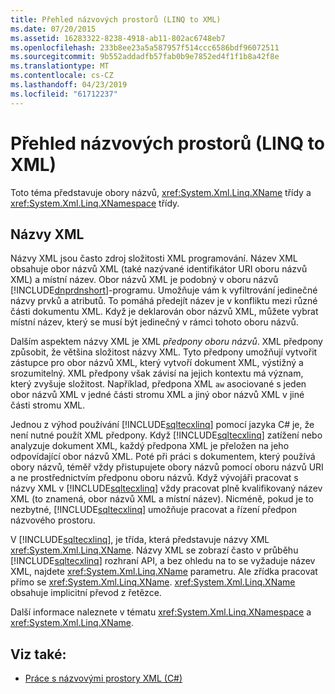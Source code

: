 ```yaml
---
title: Přehled názvových prostorů (LINQ to XML)
ms.date: 07/20/2015
ms.assetid: 16283322-8238-4918-ab11-802ac6748eb7
ms.openlocfilehash: 233b8ee23a5a587957f514ccc6586bdf96072511
ms.sourcegitcommit: 9b552addadfb57fab0b9e7852ed4f1f1b8a42f8e
ms.translationtype: MT
ms.contentlocale: cs-CZ
ms.lasthandoff: 04/23/2019
ms.locfileid: "61712237"
---
```

# <a name="namespaces-overview-linq-to-xml"></a>Přehled názvových prostorů (LINQ to XML)
Toto téma představuje obory názvů, <xref:System.Xml.Linq.XName> třídy a <xref:System.Xml.Linq.XNamespace> třídy.  
  
## <a name="xml-names"></a>Názvy XML  
 Názvy XML jsou často zdroj složitosti XML programování. Název XML obsahuje obor názvů XML (také nazývané identifikátor URI oboru názvů XML) a místní název. Obor názvů XML je podobný v oboru názvů [!INCLUDE[dnprdnshort](~/includes/dnprdnshort-md.md)]-programu. Umožňuje vám k vyfiltrování jedinečné názvy prvků a atributů. To pomáhá předejít název je v konfliktu mezi různé části dokumentu XML. Když je deklarován obor názvů XML, můžete vybrat místní název, který se musí být jedinečný v rámci tohoto oboru názvů.  
  
 Dalším aspektem názvy XML je XML *předpony oboru názvů*. XML předpony způsobit, že většina složitost názvy XML. Tyto předpony umožňují vytvořit zástupce pro obor názvů XML, který vytvoří dokument XML, výstižný a srozumitelný. XML předpony však závisí na jejich kontextu má význam, který zvyšuje složitost. Například, předpona XML `aw` asociované s jeden obor názvů XML v jedné části stromu XML a jiný obor názvů XML v jiné části stromu XML.  
  
 Jednou z výhod používání [!INCLUDE[sqltecxlinq](~/includes/sqltecxlinq-md.md)] pomocí jazyka C# je, že není nutné použít XML předpony. Když [!INCLUDE[sqltecxlinq](~/includes/sqltecxlinq-md.md)] zatížení nebo analyzuje dokument XML, každý předpona XML je přeložen na jeho odpovídající obor názvů XML. Poté při práci s dokumentem, který používá obory názvů, téměř vždy přistupujete obory názvů pomocí oboru názvů URI a ne prostřednictvím předponu oboru názvů. Když vývojáři pracovat s názvy XML v [!INCLUDE[sqltecxlinq](~/includes/sqltecxlinq-md.md)] vždy pracovat plně kvalifikovaný název XML (to znamená, obor názvů XML a místní název). Nicméně, pokud je to nezbytné, [!INCLUDE[sqltecxlinq](~/includes/sqltecxlinq-md.md)] umožňuje pracovat a řízení předpon názvového prostoru.  
  
 V [!INCLUDE[sqltecxlinq](~/includes/sqltecxlinq-md.md)], je třída, která představuje názvy XML <xref:System.Xml.Linq.XName>. Názvy XML se zobrazí často v průběhu [!INCLUDE[sqltecxlinq](~/includes/sqltecxlinq-md.md)] rozhraní API, a bez ohledu na to se vyžaduje název XML, najdete <xref:System.Xml.Linq.XName> parametru. Ale zřídka pracovat přímo se <xref:System.Xml.Linq.XName>. <xref:System.Xml.Linq.XName> obsahuje implicitní převod z řetězce.  
  
 Další informace naleznete v tématu <xref:System.Xml.Linq.XNamespace> a <xref:System.Xml.Linq.XName>.  
  
## <a name="see-also"></a>Viz také:

- [Práce s názvovými prostory XML (C#)](../../../../csharp/programming-guide/concepts/linq/working-with-xml-namespaces.md)
